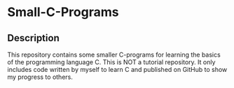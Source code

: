 # Small-C-Programs #
## Description ##
This repository contains some smaller C-programs for learning the basics
of the programming language C. This is NOT a tutorial repository.
It only includes code written by myself to learn C and published on 
GitHub to show my progress to others.